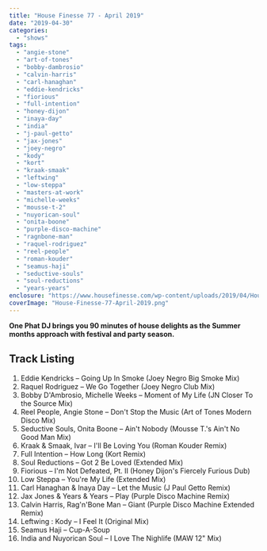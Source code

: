 ```yaml
---
title: "House Finesse 77 - April 2019"
date: "2019-04-30"
categories: 
  - "shows"
tags: 
  - "angie-stone"
  - "art-of-tones"
  - "bobby-dambrosio"
  - "calvin-harris"
  - "carl-hanaghan"
  - "eddie-kendricks"
  - "fiorious"
  - "full-intention"
  - "honey-dijon"
  - "inaya-day"
  - "india"
  - "j-paul-getto"
  - "jax-jones"
  - "joey-negro"
  - "kody"
  - "kort"
  - "kraak-smaak"
  - "leftwing"
  - "low-steppa"
  - "masters-at-work"
  - "michelle-weeks"
  - "mousse-t-2"
  - "nuyorican-soul"
  - "onita-boone"
  - "purple-disco-machine"
  - "ragnbone-man"
  - "raquel-rodriguez"
  - "reel-people"
  - "roman-kouder"
  - "seamus-haji"
  - "seductive-souls"
  - "soul-reductions"
  - "years-years"
enclosure: "https://www.housefinesse.com/wp-content/uploads/2019/04/House-Finesse-77-April-2019.mp3 108145619 audio/mpeg "
coverImage: "House-Finesse-77-April-2019.png"
---
```


**One Phat DJ brings you 90 minutes of house delights as the Summer months approach with festival and party season.**

## Track Listing

1. Eddie Kendricks – Going Up In Smoke (Joey Negro Big Smoke Mix)
2. Raquel Rodriguez – We Go Together (Joey Negro Club Mix)
3. Bobby D'Ambrosio, Michelle Weeks – Moment of My Life (JN Closer To the Source Mix)
4. Reel People, Angie Stone – Don't Stop the Music (Art of Tones Modern Disco Mix)
5. Seductive Souls, Onita Boone – Ain't Nobody (Mousse T.'s Ain't No Good Man Mix)
6. Kraak & Smaak, Ivar – I'll Be Loving You (Roman Kouder Remix)
7. Full Intention – How Long (Kort Remix)
8. Soul Reductions – Got 2 Be Loved (Extended Mix)
9. Fiorious – I'm Not Defeated, Pt. II (Honey Dijon's Fiercely Furious Dub)
10. Low Steppa – You're My Life (Extended Mix)
11. Carl Hanaghan & Inaya Day – Let the Music (J Paul Getto Remix)
12. Jax Jones & Years & Years – Play (Purple Disco Machine Remix)
13. Calvin Harris, Rag'n'Bone Man – Giant (Purple Disco Machine Extended Remix)
14. Leftwing : Kody – I Feel It (Original Mix)
15. Seamus Haji – Cup-A-Soup
16. India and Nuyorican Soul – I Love The Nighlife (MAW 12" Mix)
